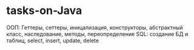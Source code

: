# tasks-on-Java
ООП: Геттеры, сеттеры, иницализация, конструкторы, абстрактный класс, наследование, методы, переопределение
SQL: создание БД и таблиц, select, insert, update, delete
